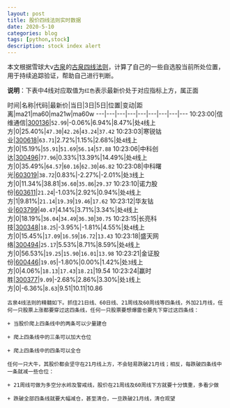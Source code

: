 ```yaml
---
layout: post
title: 股价四线法则实时数据
date: 2020-5-10
categories: blog
tags: [python,stock]
description: stock index alert
---
```



本文根据雪球大v[古泉](https://xueqiu.com/u/7148646888)的[古泉四线法则](https://xueqiu.com/7148646888/130498192)，计算了自己的一些自选股当前所处位置，用于持续追踪验证，帮助自己进行判断。

**说明**：下表中4线对应取值为`红色`表示最新价处于对应指标上方，属正面

时间|名称|代码|最新价|当日|3日|5日|位置|变动|距离|ma21|ma60|ma21w|ma60w
---|---|---|---|---|---|---|---|---
10:23:00|信维通信|[300136](https://xueqiu.com/S/SZ300136)|`52.99`|-0.06%|6.94%|8.47%|处`4`线上方|0|25.40%|`47.30`|`42.26`|`43.24`|`37.42`
10:23:03|寒锐钴业|[300618](https://xueqiu.com/S/SZ300618)|`63.71`|2.72%|1.15%|2.68%|处`4`线上方|0|15.19%|`55.91`|`51.69`|`56.14`|`57.88`
10:23:06|中科创达|[300496](https://xueqiu.com/S/SZ300496)|`77.96`|0.33%|13.39%|14.49%|处`4`线上方|0|35.49%|`64.57`|`60.16`|`62.30`|`46.82`
10:23:08|中科曙光|[603019](https://xueqiu.com/S/SH603019)|`38.72`|0.83%|-2.27%|-2.01%|处`3`线上方|0|11.34%|38.81|`36.60`|`35.86`|`29.37`
10:23:10|诺力股份|[603611](https://xueqiu.com/S/SH603611)|`21.24`|-1.03%|2.92%|0.94%|处`4`线上方|1|9.81%|`21.14`|`19.39`|`19.46`|`17.62`
10:23:12|华友钴业|[603799](https://xueqiu.com/S/SH603799)|`40.47`|4.14%|3.71%|3.34%|处`4`线上方|0|18.19%|`36.04`|`34.49`|`36.30`|`30.75`
10:23:15|长亮科技|[300348](https://xueqiu.com/S/SZ300348)|`18.25`|-3.95%|-1.81%|4.55%|处`4`线上方|0|15.45%|`17.09`|`16.59`|`16.72`|`13.43`
10:23:18|盛天网络|[300494](https://xueqiu.com/S/SZ300494)|`25.17`|5.53%|8.71%|8.59%|处`4`线上方|0|56.53%|`19.25`|`15.90`|`16.01`|`13.98`
10:23:21|金证股份|[600446](https://xueqiu.com/S/SH600446)|`19.05`|-1.80%|0.00%|1.42%|处`3`线上方|0|4.06%|`18.13`|`17.43`|`18.21`|19.54
10:23:24|赢时胜|[300377](https://xueqiu.com/S/SZ300377)|`9.09`|-2.68%|2.86%|3.30%|处`1`线上方|0|-6.36%|`8.63`|9.51|10.11|10.86

```
古泉4线法则的精髓如下。抓住21日线、60日线、21周线及60周线等四条线，外加21月线，任何一只股票上涨都要穿过这四条线，任何一只股票要想爆雷也要先下穿过这四条线：

+ 当股价爬上四条线中的两条可以少量建仓

+ 爬上四条线中的三条可以加大仓位

+ 爬上四条线中的四条可以全仓

任何一只大牛，其股价都会坚守在21月线上方，不会轻易跌破21月线；相反，每跌破四条线中一条就减一些仓位：

+ 21周线可做为多空分水岭及警戒线，股价在21周线及60周线下方就要十分慎重，多看少做

+ 跌破全部四条线就要大幅减仓，甚至清仓，一旦跌破21月线，清仓观望
```